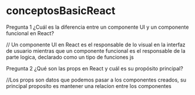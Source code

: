 # conceptosBasicReact

Pregunta 1
¿Cuál es la diferencia entre un componente UI y un componente funcional en React?

// Un componente UI en React es el responsable de lo visual en la interfaz de usuario mientras que un componente funcional es el responsable de la parte logica, declarado como un tipo de funciones js 


Pregunta 2
¿Qué son las props en React y cuál es su propósito principal?

//Los props son datos que podemos pasar a los componentes creados, su principal proposito es mantener una relacion entre los componentes 
